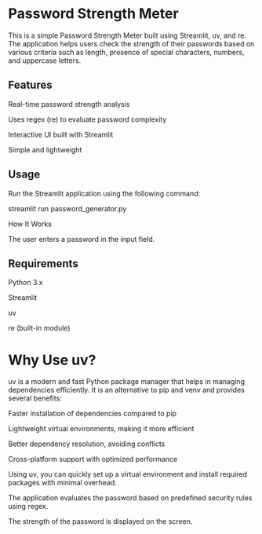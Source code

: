 # Password Strength Meter

This is a simple Password Strength Meter built using Streamlit, uv, and re. The application helps users check the strength of their passwords based on various criteria such as length, presence of special characters, numbers, and uppercase letters.

## Features

Real-time password strength analysis

Uses regex (re) to evaluate password complexity

Interactive UI built with Streamlit

Simple and lightweight


## Usage

Run the Streamlit application using the following command:

streamlit run password_generator.py

How It Works

The user enters a password in the input field.

## Requirements

Python 3.x

Streamlit

uv

re (built-in module)

# Why Use uv?

uv is a modern and fast Python package manager that helps in managing dependencies efficiently. It is an alternative to pip and venv and provides several benefits:

Faster installation of dependencies compared to pip

Lightweight virtual environments, making it more efficient

Better dependency resolution, avoiding conflicts

Cross-platform support with optimized performance

Using uv, you can quickly set up a virtual environment and install required packages with minimal overhead.

The application evaluates the password based on predefined security rules using regex.

The strength of the password is displayed on the screen.   
